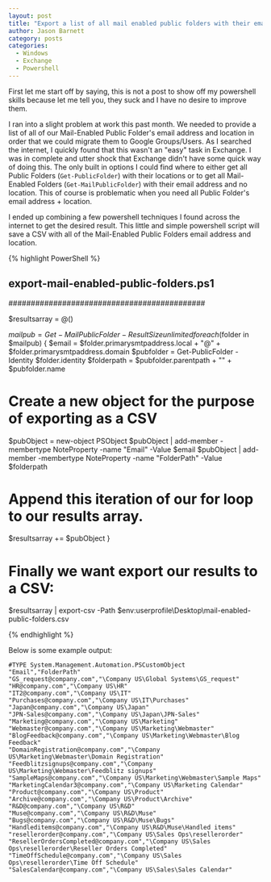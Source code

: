 ```yaml
---
layout: post
title: "Export a list of all mail enabled public folders with their email address and path"
author: Jason Barnett
category: posts
categories:
  - Windows
  - Exchange
  - Powershell
---
```


First let me start off by saying, this is not a post to show off my powershell
skills because let me tell you, they suck and I have no desire to improve them.

I ran into a slight problem at work this past month. We needed to provide a list
of all of our Mail-Enabled Public Folder's email address and location in order
that we could migrate them to Google Groups/Users. As I searched the internet, I
quickly found that this wasn't an "easy" task in Exchange. I was in complete and
utter shock that Exchange didn't have some quick way of doing this. The only
built in options I could find where to either get all Public Folders
(`Get-PublicFolder`) with their locations or to get all Mail-Enabled Folders
(`Get-MailPublicFolder`) with their email address and no location. This of
course is problematic when you need all Public Folder's email address +
location.

I ended up combining a few powershell techniques I found across the internet to
get the desired result. This little and simple powershell script will save a CSV
with all of the Mail-Enabled Public Folders email address and location.

{% highlight PowerShell %}

## export-mail-enabled-public-folders.ps1 ##
############################################

$resultsarray = @()

$mailpub = Get-MailPublicFolder -ResultSize unlimited
foreach ($folder in $mailpub) {
  $email      = $folder.primarysmtpaddress.local + "@" + $folder.primarysmtpaddress.domain
  $pubfolder  = Get-PublicFolder -Identity $folder.identity
  $folderpath = $pubfolder.parentpath + "\" + $pubfolder.name

  # Create a new object for the purpose of exporting as a CSV
  $pubObject = new-object PSObject
  $pubObject | add-member -membertype NoteProperty -name "Email" -Value $email
  $pubObject | add-member -membertype NoteProperty -name "FolderPath" -Value $folderpath


  # Append this iteration of our for loop to our results array.
  $resultsarray += $pubObject
}

# Finally we want export our results to a CSV:
$resultsarray | export-csv -Path $env:userprofile\Desktop\mail-enabled-public-folders.csv

{% endhighlight %}


Below is some example output:

```
#TYPE System.Management.Automation.PSCustomObject
"Email","FolderPath"
"GS_request@company.com","\Company US\Global Systems\GS_request"
"HR@company.com","\Company US\HR"
"IT2@company.com","\Company US\IT"
"Purchases@company.com","\Company US\IT\Purchases"
"Japan@company.com","\Company US\Japan"
"JPN-Sales@company.com","\Company US\Japan\JPN-Sales"
"Marketing@company.com","\Company US\Marketing"
"Webmaster@company.com","\Company US\Marketing\Webmaster"
"BlogFeedback@company.com","\Company US\Marketing\Webmaster\Blog Feedback"
"DomainRegistration@company.com","\Company US\Marketing\Webmaster\Domain Registration"
"Feedblitzsignups@company.com","\Company US\Marketing\Webmaster\Feedblitz signups"
"SampleMaps@company.com","\Company US\Marketing\Webmaster\Sample Maps"
"MarketingCalendar3@company.com","\Company US\Marketing Calendar"
"Product@company.com","\Company US\Product"
"Archive@company.com","\Company US\Product\Archive"
"R&D@company.com","\Company US\R&D"
"Muse@company.com","\Company US\R&D\Muse"
"Bugs@company.com","\Company US\R&D\Muse\Bugs"
"Handleditems@company.com","\Company US\R&D\Muse\Handled items"
"resellerorder@company.com","\Company US\Sales Ops\resellerorder"
"ResellerOrdersCompleted@company.com","\Company US\Sales Ops\resellerorder\Reseller Orders Completed"
"TimeOffSchedule@company.com","\Company US\Sales Ops\resellerorder\Time Off Schedule"
"SalesCalendar@company.com","\Company US\Sales\Sales Calendar"
```
